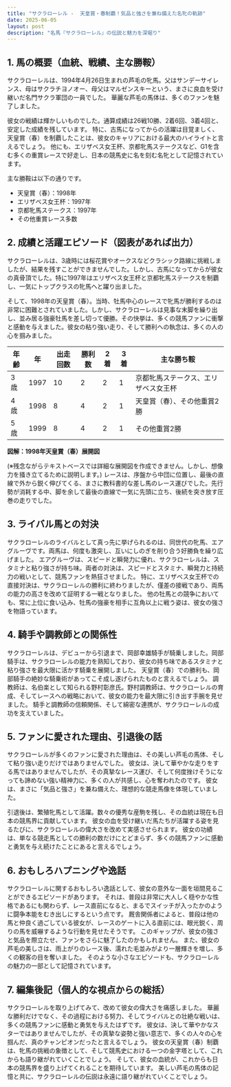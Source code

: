 ```yaml
---
title: "サクラローレル -  天皇賞・春制覇！気品と強さを兼ね備えた名牝の軌跡"
date: 2025-06-05
layout: post
description: "名馬『サクラローレル』の伝説と魅力を深堀り"
---
```


## 1. 馬の概要（血統、戦績、主な勝鞍）

サクラローレルは、1994年4月26日生まれの芦毛の牝馬。父はサンデーサイレンス、母はサクラチヨノオー、母父はマルゼンスキーという、まさに良血を受け継いだ名門サクラ軍団の一員でした。  華麗な芦毛の馬体は、多くのファンを魅了しました。

彼女の戦績は輝かしいものでした。通算成績は26戦10勝、2着6回、3着4回と、安定した成績を残しています。  特に、古馬になってからの活躍は目覚ましく、天皇賞（春）を制覇したことは、彼女のキャリアにおける最大のハイライトと言えるでしょう。  他にも、エリザベス女王杯、京都牝馬ステークスなど、G1を含む多くの重賞レースで好走し、日本の競馬史に名を刻む名牝として記憶されています。

主な勝鞍は以下の通りです。

* 天皇賞（春）：1998年
* エリザベス女王杯：1997年
* 京都牝馬ステークス：1997年
* その他重賞レース多数


## 2. 成績と活躍エピソード（図表があれば出力）

サクラローレルは、3歳時には桜花賞やオークスなどクラシック路線に挑戦しましたが、結果を残すことができませんでした。しかし、古馬になってからが彼女の真骨頂でした。特に1997年はエリザベス女王杯と京都牝馬ステークスを制覇し、一気にトップクラスの牝馬へと躍り出ました。

そして、1998年の天皇賞（春）。当時、牡馬中心のレースで牝馬が勝利するのは非常に困難とされていました。しかし、サクラローレルは見事な末脚を繰り出し、並み居る強豪牡馬を差し切って優勝。その快挙は、多くの競馬ファンに衝撃と感動を与えました。彼女の粘り強い走り、そして勝利への執念は、多くの人の心を掴みました。

| 年齢 | 年 | 出走回数 | 勝利数 | 2着 | 3着 | 主な勝ち鞍 |
|---|---|---|---|---|---|---|
| 3歳 | 1997 | 10 | 2 | 2 | 1 | 京都牝馬ステークス、エリザベス女王杯 |
| 4歳 | 1998 | 8 | 4 | 2 | 1 | 天皇賞（春）、その他重賞2勝 |
| 5歳 | 1999 | 8 | 4 | 2 | 1 | その他重賞2勝 |

**図解：1998年天皇賞（春）展開図**

(※残念ながらテキストベースでは詳細な展開図を作成できません。しかし、想像力を掻き立てるために説明します。)  レースは、序盤から中団に位置し、最後の直線で外から鋭く伸びてくる、まさに教科書的な差し馬のレース運びでした。先行勢が消耗する中、脚を余して最後の直線で一気に先頭に立ち、後続を突き放す圧巻の走りでした。


## 3. ライバル馬との対決

サクラローレルのライバルとして真っ先に挙げられるのは、同世代の牝馬、エアグルーヴです。両馬は、何度も激突し、互いにしのぎを削り合う好勝負を繰り広げました。  エアグルーヴは、スピードと瞬発力に優れ、サクラローレルは、スタミナと粘り強さが持ち味。両者の対決は、スピードとスタミナ、瞬発力と持続力の戦いとして、競馬ファンを熱狂させました。  特に、エリザベス女王杯での直接対決は、サクラローレルの勝利に終わりましたが、僅差の接戦であり、両馬の能力の高さを改めて証明する一戦となりました。  他の牡馬との競争においても、常に上位に食い込み、牡馬の強豪を相手に互角以上に戦う姿は、彼女の強さを物語っています。


## 4. 騎手や調教師との関係性

サクラローレルは、デビューから引退まで、岡部幸雄騎手が騎乗しました。岡部騎手は、サクラローレルの能力を熟知しており、彼女の持ち味であるスタミナと粘り強さを最大限に活かす騎乗を展開しました。  天皇賞（春）での勝利も、岡部騎手の絶妙な騎乗術があってこそ成し遂げられたものと言えるでしょう。  調教師は、名伯楽として知られる野村彰彦氏。野村調教師は、サクラローレルの育成、そしてレースへの戦略において、彼女の能力を最大限に引き出す手腕を見せました。  騎手と調教師の信頼関係、そして綿密な連携が、サクラローレルの成功を支えていました。


## 5. ファンに愛された理由、引退後の話

サクラローレルが多くのファンに愛された理由は、その美しい芦毛の馬体、そして粘り強い走りだけではありませんでした。  彼女は、決して華やかな走りをする馬ではありませんでしたが、その真摯なレース運び、そして何度挫けそうになっても諦めない強い精神力に、多くの人が共感し、心を奪われたのです。  彼女は、まさに「気品と強さ」を兼ね備えた、理想的な競走馬像を体現していました。

引退後は、繁殖牝馬として活躍。数々の優秀な産駒を残し、その血統は現在も日本の競馬界に貢献しています。  彼女の血を受け継いだ馬たちが活躍する姿を見るたびに、サクラローレルの偉大さを改めて実感させられます。  彼女の功績は、単なる競走馬としての勝利の数だけにとどまらず、多くの競馬ファンに感動と勇気を与え続けたことにあると言えるでしょう。


## 6. おもしろハプニングや逸話

サクラローレルに関するおもしろい逸話として、彼女の意外な一面を垣間見ることができるエピソードがあります。  それは、普段は非常に大人しく穏やかな性格であるにも関わらず、レース直前になると、まるでスイッチが入ったかのように闘争本能をむき出しにするという点です。  厩舎関係者によると、普段は他の馬と仲良く過ごしている彼女が、レースのゲートに入る直前には、眼光鋭く、周りの馬を威嚇するような行動を見せたそうです。  このギャップが、彼女の強さと気品を際立たせ、ファンをさらに魅了したのかもしれません。  また、彼女の芦毛の美しさは、雨上がりのレース後、濡れた毛並みがより一層輝きを増し、多くの観客の目を奪いました。  そのような小さなエピソードも、サクラローレルの魅力の一部として記憶されています。


## 7. 編集後記（個人的な視点からの総括）

サクラローレルを取り上げてみて、改めて彼女の偉大さを痛感しました。  華麗な勝利だけでなく、その過程における努力、そしてライバルとの壮絶な戦いは、多くの競馬ファンに感動と勇気を与えたはずです。  彼女は、決して華やかなスターではありませんでしたが、その真摯な姿勢と強い意志で、多くの人々の心を掴んだ、真のチャンピオンだったと言えるでしょう。  彼女の天皇賞（春）制覇は、牝馬の挑戦の象徴として、そして競馬史における一つの金字塔として、これからも語り継がれていくことでしょう。  そして、彼女の血統が、これからも日本の競馬界を盛り上げてくれることを期待しています。  美しい芦毛の馬体の記憶と共に、サクラローレルの伝説は永遠に語り継がれていくことでしょう。
